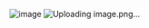 ![image](https://github.com/edwin659898/Slide-Login/assets/62498603/2679ec0c-3e62-4ba7-b733-76be1e1f9ec9)
![Uploading image.png…]()
